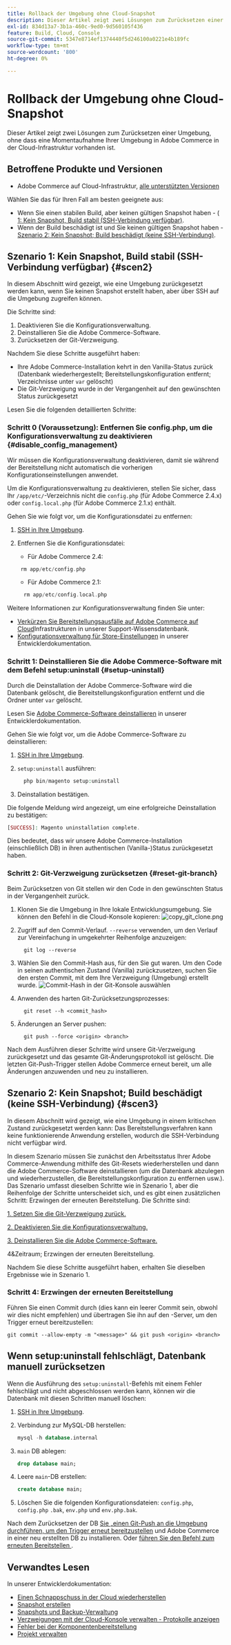 ```yaml
---
title: Rollback der Umgebung ohne Cloud-Snapshot
description: Dieser Artikel zeigt zwei Lösungen zum Zurücksetzen einer Umgebung, ohne dass eine Momentaufnahme Ihrer Umgebung in Adobe Commerce in der Cloud-Infrastruktur vorhanden ist.
exl-id: 834d13a7-3b1a-460c-9ed0-9d560105f436
feature: Build, Cloud, Console
source-git-commit: 5347e8714ef1374440f5d246100a0221e4b189fc
workflow-type: tm+mt
source-wordcount: '800'
ht-degree: 0%

---
```


# Rollback der Umgebung ohne Cloud-Snapshot

Dieser Artikel zeigt zwei Lösungen zum Zurücksetzen einer Umgebung, ohne dass eine Momentaufnahme Ihrer Umgebung in Adobe Commerce in der Cloud-Infrastruktur vorhanden ist.

## Betroffene Produkte und Versionen

* Adobe Commerce auf Cloud-Infrastruktur, [alle unterstützten Versionen](https://magento.com/sites/default/files/magento-software-lifecycle-policy.pdf)

Wählen Sie das für Ihren Fall am besten geeignete aus:

* Wenn Sie einen stabilen Build, aber keinen gültigen Snapshot haben - ([&#x200B; 1: Kein Snapshot, Build stabil (SSH-Verbindung verfügbar)](#scen2).
* Wenn der Build beschädigt ist und Sie keinen gültigen Snapshot haben - [Szenario 2: Kein Snapshot; Build beschädigt (keine SSH-Verbindung)](#scen3).

## Szenario 1: Kein Snapshot, Build stabil (SSH-Verbindung verfügbar) {#scen2}

In diesem Abschnitt wird gezeigt, wie eine Umgebung zurückgesetzt werden kann, wenn Sie keinen Snapshot erstellt haben, aber über SSH auf die Umgebung zugreifen können.

Die Schritte sind:

1. Deaktivieren Sie die Konfigurationsverwaltung.
1. Deinstallieren Sie die Adobe Commerce-Software.
1. Zurücksetzen der Git-Verzweigung.

Nachdem Sie diese Schritte ausgeführt haben:

* Ihre Adobe Commerce-Installation kehrt in den Vanilla-Status zurück (Datenbank wiederhergestellt; Bereitstellungskonfiguration entfernt; Verzeichnisse unter `var` gelöscht)
* Die Git-Verzweigung wurde in der Vergangenheit auf den gewünschten Status zurückgesetzt

Lesen Sie die folgenden detaillierten Schritte:

### Schritt 0 (Voraussetzung): Entfernen Sie config.php, um die Konfigurationsverwaltung zu deaktivieren {#disable_config_management}

Wir müssen die Konfigurationsverwaltung deaktivieren, damit sie während der Bereitstellung nicht automatisch die vorherigen Konfigurationseinstellungen anwendet.

Um die Konfigurationsverwaltung zu deaktivieren, stellen Sie sicher, dass Ihr `/app/etc/`-Verzeichnis nicht die `config.php` (für Adobe Commerce 2.4.x) oder `config.local.php` (für Adobe Commerce 2.1.x) enthält.

Gehen Sie wie folgt vor, um die Konfigurationsdatei zu entfernen:

1. [SSH in Ihre Umgebung](https://experienceleague.adobe.com/docs/commerce-cloud-service/user-guide/develop/secure-connections.html?lang=de).
1. Entfernen Sie die Konfigurationsdatei:
   * Für Adobe Commerce 2.4:

   ```php
    rm app/etc/config.php
   ```

   * Für Adobe Commerce 2.1:

   ```php
     rm app/etc/config.local.php
   ```

Weitere Informationen zur Konfigurationsverwaltung finden Sie unter:

* [Verkürzen Sie Bereitstellungsausfälle auf Adobe Commerce auf Cloud](/help/how-to/general/magento-cloud-reduce-deployment-downtime-with-configuration-management.md)Infrastrukturen in unserer Support-Wissensdatenbank.
* [Konfigurationsverwaltung für Store-Einstellungen](https://experienceleague.adobe.com/docs/commerce-cloud-service/user-guide/configure-store/store-settings.html?lang=de) in unserer Entwicklerdokumentation.

### Schritt 1: Deinstallieren Sie die Adobe Commerce-Software mit dem Befehl setup:uninstall {#setup-uninstall}


Durch die Deinstallation der Adobe Commerce-Software wird die Datenbank gelöscht, die Bereitstellungskonfiguration entfernt und die Ordner unter `var` gelöscht.

Lesen Sie [Adobe Commerce-Software deinstallieren](https://experienceleague.adobe.com/docs/commerce-operations/installation-guide/tutorials/uninstall.html?lang=de) in unserer Entwicklerdokumentation.

Gehen Sie wie folgt vor, um die Adobe Commerce-Software zu deinstallieren:

1. [SSH in Ihre Umgebung](https://experienceleague.adobe.com/docs/commerce-cloud-service/user-guide/develop/secure-connections.html?lang=de).
1. `setup:uninstall` ausführen:

   ```php
     php bin/magento setup:uninstall
   ```

1. Deinstallation bestätigen.

Die folgende Meldung wird angezeigt, um eine erfolgreiche Deinstallation zu bestätigen:

```php
[SUCCESS]: Magento uninstallation complete.
```

Dies bedeutet, dass wir unsere Adobe Commerce-Installation (einschließlich DB) in ihren authentischen (Vanilla-)Status zurückgesetzt haben.

### Schritt 2: Git-Verzweigung zurücksetzen {#reset-git-branch}

Beim Zurücksetzen von Git stellen wir den Code in den gewünschten Status in der Vergangenheit zurück.

1. Klonen Sie die Umgebung in Ihre lokale Entwicklungsumgebung. Sie können den Befehl in die Cloud-Konsole kopieren:    ![copy_git_clone.png](assets/copy_git_clone.png)
1. Zugriff auf den Commit-Verlauf. `--reverse` verwenden, um den Verlauf zur Vereinfachung in umgekehrter Reihenfolge anzuzeigen:

   ```git
     git log --reverse
   ```

1. Wählen Sie den Commit-Hash aus, für den Sie gut waren. Um den Code in seinen authentischen Zustand (Vanilla) zurückzusetzen, suchen Sie den ersten Commit, mit dem Ihre Verzweigung (Umgebung) erstellt wurde.    ![Commit-Hash in der Git-Konsole auswählen](assets/select_commit_hash.png)
1. Anwenden des harten Git-Zurücksetzungsprozesses:

   ```git
     git reset --h <commit_hash>
   ```

1. Änderungen an Server pushen:

   ```git
     git push --force <origin> <branch>
   ```

Nach dem Ausführen dieser Schritte wird unsere Git-Verzweigung zurückgesetzt und das gesamte Git-Änderungsprotokoll ist gelöscht. Die letzten Git-Push-Trigger stellen Adobe Commerce erneut bereit, um alle Änderungen anzuwenden und neu zu installieren.

## Szenario 2: Kein Snapshot; Build beschädigt (keine SSH-Verbindung) {#scen3}

In diesem Abschnitt wird gezeigt, wie eine Umgebung in einem kritischen Zustand zurückgesetzt werden kann: Das Bereitstellungsverfahren kann keine funktionierende Anwendung erstellen, wodurch die SSH-Verbindung nicht verfügbar wird.

In diesem Szenario müssen Sie zunächst den Arbeitsstatus Ihrer Adobe Commerce-Anwendung mithilfe des Git-Resets wiederherstellen und dann die Adobe Commerce-Software deinstallieren (um die Datenbank abzulegen und wiederherzustellen, die Bereitstellungskonfiguration zu entfernen usw.). Das Szenario umfasst dieselben Schritte wie in Szenario 1, aber die Reihenfolge der Schritte unterscheidet sich, und es gibt einen zusätzlichen Schritt: Erzwingen der erneuten Bereitstellung. Die Schritte sind:

[1. Setzen Sie die Git-Verzweigung zurück.](/help/how-to/general/reset-environment-on-cloud.md#reset-git-branch)

[2. Deaktivieren Sie die Konfigurationsverwaltung.](/help/how-to/general/reset-environment-on-cloud.md#disable_config_management)

[3. Deinstallieren Sie die Adobe Commerce-Software.](/help/how-to/general/reset-environment-on-cloud.md#setup-uninstall)

4&Zeitraum; Erzwingen der erneuten Bereitstellung.

Nachdem Sie diese Schritte ausgeführt haben, erhalten Sie dieselben Ergebnisse wie in Szenario 1.

### Schritt 4: Erzwingen der erneuten Bereitstellung

Führen Sie einen Commit durch (dies kann ein leerer Commit sein, obwohl wir dies nicht empfehlen) und übertragen Sie ihn auf den -Server, um den Trigger erneut bereitzustellen:

```git
git commit --allow-empty -m "<message>" && git push <origin> <branch>
```

## Wenn setup:uninstall fehlschlägt, Datenbank manuell zurücksetzen

Wenn die Ausführung des `setup:uninstall`-Befehls mit einem Fehler fehlschlägt und nicht abgeschlossen werden kann, können wir die Datenbank mit diesen Schritten manuell löschen:

1. [SSH in Ihre Umgebung](https://experienceleague.adobe.com/docs/commerce-cloud-service/user-guide/develop/secure-connections.html?lang=de).
1. Verbindung zur MySQL-DB herstellen:

   ```sql
   mysql -h database.internal
   ```

1. `main` DB ablegen:

   ```sql
   drop database main;
   ```

1. Leere `main`-DB erstellen:

   ```sql
   create database main;
   ```

1. Löschen Sie die folgenden Konfigurationsdateien: `config.php`, `config.php` `.bak`, `env.php` und `env.php.bak`.

Nach dem Zurücksetzen der DB [&#x200B; Sie „einen Git-Push an die Umgebung durchführen, um den Trigger erneut bereitzustellen](https://experienceleague.adobe.com/docs/commerce-cloud-service/user-guide/dev-tools/cloud-cli.html?lang=de#git-commands) und Adobe Commerce in einer neu erstellten DB zu installieren. Oder [führen Sie den Befehl zum erneuten Bereitstellen &#x200B;](https://experienceleague.adobe.com/docs/commerce-cloud-service/user-guide/dev-tools/cloud-cli.html?lang=de#environment-commands).

## Verwandtes Lesen

In unserer Entwicklerdokumentation:

* [Einen Schnappschuss in der Cloud wiederherstellen](https://experienceleague.adobe.com/de/docs/commerce-cloud-service/user-guide/develop/storage/snapshots#restore-a-manual-backup)
* [Snapshot erstellen](https://experienceleague.adobe.com/de/docs/commerce-cloud-service/user-guide/develop/storage/snapshots#create-a-manual-backup)
* [Snapshots und Backup-Verwaltung](https://experienceleague.adobe.com/de/docs/commerce-cloud-service/user-guide/develop/storage/snapshots)
* [Verzweigungen mit der Cloud-Konsole verwalten - Protokolle anzeigen](https://experienceleague.adobe.com/docs/commerce-cloud-service/user-guide/project/console-branches.html?lang=de#view-logs)
* [Fehler bei der Komponentenbereitstellung](https://experienceleague.adobe.com/docs/commerce-cloud-service/user-guide/develop/deploy/recover-failed-deployment.html?lang=de)
* [Projekt verwalten](https://experienceleague.adobe.com/docs/commerce-cloud-service/user-guide/project/overview.html?lang=de#configure-the-project)

